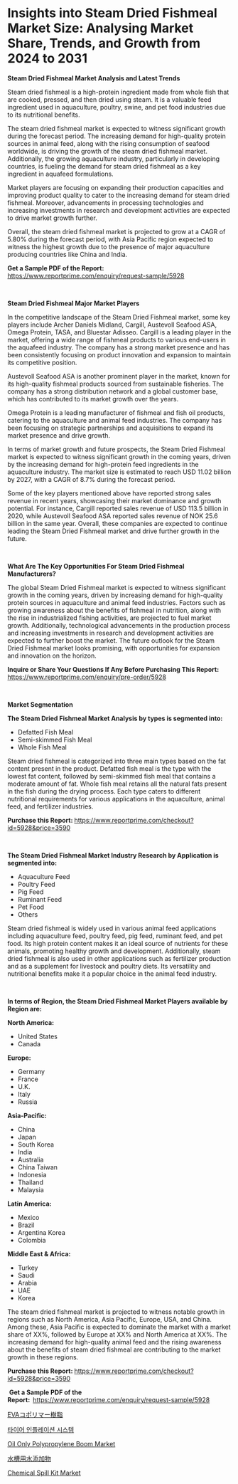 <p><h1>Insights into Steam Dried Fishmeal Market Size: Analysing Market Share, Trends, and Growth from 2024 to 2031</h1></p><p><strong>Steam Dried Fishmeal Market Analysis and Latest Trends</strong></p>
<p><p>Steam dried fishmeal is a high-protein ingredient made from whole fish that are cooked, pressed, and then dried using steam. It is a valuable feed ingredient used in aquaculture, poultry, swine, and pet food industries due to its nutritional benefits.</p><p>The steam dried fishmeal market is expected to witness significant growth during the forecast period. The increasing demand for high-quality protein sources in animal feed, along with the rising consumption of seafood worldwide, is driving the growth of the steam dried fishmeal market. Additionally, the growing aquaculture industry, particularly in developing countries, is fueling the demand for steam dried fishmeal as a key ingredient in aquafeed formulations.</p><p>Market players are focusing on expanding their production capacities and improving product quality to cater to the increasing demand for steam dried fishmeal. Moreover, advancements in processing technologies and increasing investments in research and development activities are expected to drive market growth further.</p><p>Overall, the steam dried fishmeal market is projected to grow at a CAGR of 5.80% during the forecast period, with Asia Pacific region expected to witness the highest growth due to the presence of major aquaculture producing countries like China and India.</p></p>
<p><strong>Get a Sample PDF of the Report:&nbsp;</strong> <a href="https://www.reportprime.com/enquiry/request-sample/5928">https://www.reportprime.com/enquiry/request-sample/5928</a></p>
<p>&nbsp;</p>
<p><strong>Steam Dried Fishmeal Major Market Players</strong></p>
<p><p>In the competitive landscape of the Steam Dried Fishmeal market, some key players include Archer Daniels Midland, Cargill, Austevoll Seafood ASA, Omega Protein, TASA, and Bluestar Adisseo. Cargill is a leading player in the market, offering a wide range of fishmeal products to various end-users in the aquafeed industry. The company has a strong market presence and has been consistently focusing on product innovation and expansion to maintain its competitive position.</p><p>Austevoll Seafood ASA is another prominent player in the market, known for its high-quality fishmeal products sourced from sustainable fisheries. The company has a strong distribution network and a global customer base, which has contributed to its market growth over the years.</p><p>Omega Protein is a leading manufacturer of fishmeal and fish oil products, catering to the aquaculture and animal feed industries. The company has been focusing on strategic partnerships and acquisitions to expand its market presence and drive growth.</p><p>In terms of market growth and future prospects, the Steam Dried Fishmeal market is expected to witness significant growth in the coming years, driven by the increasing demand for high-protein feed ingredients in the aquaculture industry. The market size is estimated to reach USD 11.02 billion by 2027, with a CAGR of 8.7% during the forecast period.</p><p>Some of the key players mentioned above have reported strong sales revenue in recent years, showcasing their market dominance and growth potential. For instance, Cargill reported sales revenue of USD 113.5 billion in 2020, while Austevoll Seafood ASA reported sales revenue of NOK 25.6 billion in the same year. Overall, these companies are expected to continue leading the Steam Dried Fishmeal market and drive further growth in the future.</p></p>
<p>&nbsp;</p>
<p><strong>What Are The Key Opportunities For Steam Dried Fishmeal Manufacturers?</strong></p>
<p><p>The global Steam Dried Fishmeal market is expected to witness significant growth in the coming years, driven by increasing demand for high-quality protein sources in aquaculture and animal feed industries. Factors such as growing awareness about the benefits of fishmeal in nutrition, along with the rise in industrialized fishing activities, are projected to fuel market growth. Additionally, technological advancements in the production process and increasing investments in research and development activities are expected to further boost the market. The future outlook for the Steam Dried Fishmeal market looks promising, with opportunities for expansion and innovation on the horizon.</p></p>
<p><strong>Inquire or Share Your Questions If Any Before Purchasing This Report:</strong> <a href="https://www.reportprime.com/enquiry/pre-order/5928">https://www.reportprime.com/enquiry/pre-order/5928</a></p>
<p>&nbsp;</p>
<p><strong>Market Segmentation</strong></p>
<p><strong>The Steam Dried Fishmeal Market Analysis by types is segmented into:</strong></p>
<p><ul><li>Defatted Fish Meal</li><li>Semi-skimmed Fish Meal</li><li>Whole Fish Meal</li></ul></p>
<p><p>Steam dried fishmeal is categorized into three main types based on the fat content present in the product. Defatted fish meal is the type with the lowest fat content, followed by semi-skimmed fish meal that contains a moderate amount of fat. Whole fish meal retains all the natural fats present in the fish during the drying process. Each type caters to different nutritional requirements for various applications in the aquaculture, animal feed, and fertilizer industries.</p></p>
<p><strong>Purchase this Report:&nbsp;</strong><a href="https://www.reportprime.com/checkout?id=5928&price=3590">https://www.reportprime.com/checkout?id=5928&price=3590</a></p>
<p>&nbsp;</p>
<p><strong>The Steam Dried Fishmeal Market Industry Research by Application is segmented into:</strong></p>
<p><ul><li>Aquaculture Feed</li><li>Poultry Feed</li><li>Pig Feed</li><li>Ruminant Feed</li><li>Pet Food</li><li>Others</li></ul></p>
<p><p>Steam dried fishmeal is widely used in various animal feed applications including aquaculture feed, poultry feed, pig feed, ruminant feed, and pet food. Its high protein content makes it an ideal source of nutrients for these animals, promoting healthy growth and development. Additionally, steam dried fishmeal is also used in other applications such as fertilizer production and as a supplement for livestock and poultry diets. Its versatility and nutritional benefits make it a popular choice in the animal feed industry.</p></p>
<p>&nbsp;</p>
<p><strong>In terms of Region, the Steam Dried Fishmeal Market Players available by Region are:</strong></p>
<p>
    <p> <strong> North America: </strong>
        <ul>
            <li>United States</li>
            <li>Canada</li>
        </ul>
        </p> 
    <p> <strong> Europe: </strong>
        <ul>
            <li>Germany</li>
            <li>France</li>
            <li>U.K.</li>
            <li>Italy</li>
            <li>Russia</li>
        </ul>
        </p> 
    <p> <strong> Asia-Pacific: </strong>
        <ul>
            <li>China</li>
            <li>Japan</li>
            <li>South Korea</li>
            <li>India</li>
            <li>Australia</li>
            <li>China Taiwan</li>
            <li>Indonesia</li>
            <li>Thailand</li>
            <li>Malaysia</li>
        </ul>
        </p> 
    <p> <strong> Latin America: </strong>
        <ul>
            <li>Mexico</li>
            <li>Brazil</li>
            <li>Argentina Korea</li>
            <li>Colombia</li>
        </ul>
        </p> 
    <p> <strong> Middle East & Africa: </strong>
        <ul>
            <li>Turkey</li>
            <li>Saudi</li>
            <li>Arabia</li>
            <li>UAE</li>
            <li>Korea</li>
        </ul>
    </p>
    </p>
<p><p>The steam dried fishmeal market is projected to witness notable growth in regions such as North America, Asia Pacific, Europe, USA, and China. Among these, Asia Pacific is expected to dominate the market with a market share of XX%, followed by Europe at XX% and North America at XX%. The increasing demand for high-quality animal feed and the rising awareness about the benefits of steam dried fishmeal are contributing to the market growth in these regions.</p></p>
<p><strong>Purchase this Report: </strong><a href="https://www.reportprime.com/checkout?id=5928&price=3590">https://www.reportprime.com/checkout?id=5928&price=3590</a></p>
<p>&nbsp;<strong>Get a Sample PDF of the Report:&nbsp;&nbsp;</strong><a href="https://www.reportprime.com/enquiry/request-sample/5928">https://www.reportprime.com/enquiry/request-sample/5928</a></p>
<p><strong></strong></p>
<p><p><a href="https://github.com/dadanedu33/Market-Research-Report-List-1/blob/main/597571617448.md">EVAコポリマー樹脂</a></p><p><a href="https://github.com/hxzi07639916/Market-Research-Report-List-1/blob/main/525564016099.md">타이어 인플레이션 시스템</a></p><p><a href="https://www.linkedin.com/pulse/oil-only-polypropylene-boom-market-size-2024-2031-global-industrial-bvzdf?trackingId=f%2FymWasrJ6JZOrpj8Y4Fcw%3D%3D">Oil Only Polypropylene Boom Market</a></p><p><a href="https://medium.com/@gustavorn8776xcc/%E6%B0%B4%E6%A7%BD%E7%94%A8%E3%81%AE%E6%B0%B4%E6%B7%BB%E5%8A%A0%E7%89%A9%E5%B8%82%E5%A0%B4%E5%88%86%E6%9E%90%E3%81%A8-2024%E5%B9%B4%E3%81%8B%E3%82%892031%E5%B9%B4%E3%81%BE%E3%81%A7%E3%81%AE%E4%BA%88%E6%B8%AC%E3%81%95%E3%82%8C%E3%82%8B%E5%B8%82%E5%A0%B4%E8%A6%8F%E6%A8%A1-a342de98ac58">水槽用水添加物</a></p><p><a href="https://www.linkedin.com/pulse/chemical-spill-kit-market-centers-aspects-growth-share-opportunity-bljgf?trackingId=ZghVgdXzHQFwAOTqve3f0A%3D%3D">Chemical Spill Kit Market</a></p></p>